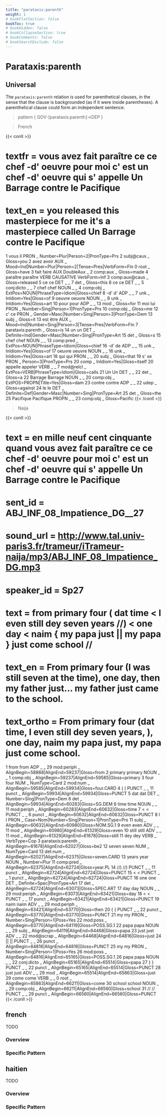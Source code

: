 ```yaml
---
title: "parataxis:parenth"
weight: 1
# bookFlatSection: false
bookToc: true
# bookHidden: false
# bookCollapseSection: true
# bookComments: false
# bookSearchExclude: false
---
```


# Parataxis:parenth


## Universal

The `parataxis:parenth` relation is used for parenthetical clauses, in the sense that the clause is backgrounded (as if it were inside parentheses). A parenthetical clause could form an independent sentence.

> pattern { GOV-[parataxis:parenth]->DEP }
  
> French

{{< conll >}}
# textfr = vous avez fait paraître ce ce chef -d' oeuvre pour moi c' est un chef -d' oeuvre qui s' appelle Un Barrage contre le Pacifique
# text_en = you released this masterpiece for me it's a masterpiece called Un Barrage contre le Pacifique
1	vous	il	PRON	_	Number=Plur|Person=2|PronType=Prs	2	subj@caus	_	Gloss=you
2	avez	avoir	AUX	_	Mood=Ind|Number=Plur|Person=2|Tense=Pres|VerbForm=Fin	0	root	_	Gloss=have
3	fait	faire	AUX	DoubleAux	_	2	comp:aux	_	Gloss=made
4	paraître	paraître	VERB	CAUSATIVE	VerbForm=Inf	3	comp:aux@caus	_	Gloss=released
5	ce	ce	DET	_	_	7	det	_	Gloss=this
6	ce	ce	DET	_	_	5	conj:dicto	_	_
7	chef	chef	NOUN	_	_	4	comp:obj	_	ExtPos=NOUN|PhraseType=Idiom|Gloss=chief
8	-d'	d'	ADP	_	_	7	unk	_	InIdiom=Yes|Gloss=of
9	oeuvre	oeuvre	NOUN	_	_	8	unk	_	InIdiom=Yes|Gloss=art
10	pour	pour	ADP	_	_	13	mod	_	Gloss=for
11	moi	lui	PRON	_	Number=Sing|Person=1|PronType=Prs	10	comp:obj	_	Gloss=me
12	c'	ce	PRON	_	Gender=Masc|Number=Sing|Person=3|PronType=Dem	13	subj	_	Gloss=it
13	est	être	AUX	_	Mood=Ind|Number=Sing|Person=3|Tense=Pres|VerbForm=Fin	7	parataxis:parenth	_	Gloss=is
14	un	un	DET	_	Definite=Ind|Gender=Masc|Number=Sing|PronType=Art	15	det	_	Gloss=s
15	chef	chef	NOUN	_	_	13	comp:pred	_	ExtPos=NOUN|PhraseType=Idiom|Gloss=chief
16	-d'	de	ADP	_	_	15	unk	_	InIdiom=Yes|Gloss=of
17	oeuvre	oeuvre	NOUN	_	_	16	unk	_	InIdiom=Yes|Gloss=art
18	qui	qui	PRON	_	_	20	subj	_	Gloss=that
19	s'	se	PRON	_	Person=3|PronType=Prs	20	comp	_	InIdiom=Yes|Gloss=itself
20	appelle	appeler	VERB	_	_	7	mod@relcl	_	ExtPos=VERB|PhraseType=Idiom|Gloss=calls
21	Un	Un	DET	_	_	22	det	_	Gloss=a
22	Barrage	Barrage	NOUN	_	_	20	comp:obj	_	ExtPOS=PROPN|Title=Yes|Gloss=dam
23	contre	contre	ADP	_	_	22	udep	_	Gloss=against
24	le	le	DET	_	Definite=Def|Gender=Masc|Number=Sing|PronType=Art	25	det	_	Gloss=the
25	Pacifique	Pacifique	PROPN	_	_	23	comp:obj	_	Gloss=Pacific
{{< /conll >}}

> Naija

{{< conll >}}
# text = en mille neuf cent cinquante quand vous avez fait paraître ce ce chef -d' oeuvre pour moi c' est un chef -d' oeuvre qui s' appelle Un Barrage contre le Pacifique
# sent_id = ABJ_INF_08_Impatience_DG__27
# sound_url = http://www.tal.univ-paris3.fr/trameur/iTrameur-naija/mp3/ABJ_INF_08_Impatience_DG.mp3
# speaker_id = Sp27
# text = from primary four ( dat time < I even still dey seven years //) < one day < naim { my papa just || my papa } just come school //
# text_en = From primary four (I was still seven at the time), one day, then my father just... my father just came to the school.
# text_ortho = From primary four (dat time, I even still dey seven years, ), one day, naim my papa just, my papa just come school.
1	from	from	ADP	_	_	29	mod:periph	_	AlignBegin=58888|AlignEnd=59237|Gloss=from
2	primary	primary	NOUN	_	_	1	comp:obj	_	AlignBegin=59237|AlignEnd=59585|Gloss=primary
3	four	four	NUM	_	NumType=Card	2	mod:num	_	AlignBegin=59585|AlignEnd=59934|Gloss=four.CARD
4	(	(	PUNCT	_	_	11	punct	_	AlignBegin=59934|AlignEnd=59934|Gloss=PUNCT
5	dat	dat	DET	_	Number=Sing|PronType=Dem	6	det	_	AlignBegin=59934|AlignEnd=60283|Gloss=SG.DEM
6	time	time	NOUN	_	_	11	mod:periph	_	AlignBegin=60283|AlignEnd=60632|Gloss=time
7	<	<	PUNCT	_	_	6	punct	_	AlignBegin=60632|AlignEnd=60632|Gloss=PUNCT
8	I	I	PRON	_	Case=Nom|Number=Sing|Person=1|PronType=Prs	11	subj	_	AlignBegin=60632|AlignEnd=60980|Gloss=NOM.SG.1
9	even	even	ADV	_	_	11	mod	_	AlignBegin=60980|AlignEnd=61329|Gloss=even
10	still	still	ADV	_	_	11	mod	_	AlignBegin=61329|AlignEnd=61678|Gloss=still
11	dey	dey	VERB	_	VerbType=Cop	3	parataxis:parenth	_	AlignBegin=61678|AlignEnd=62027|Gloss=be2
12	seven	seven	NUM	_	NumType=Card	13	det:num	_	AlignBegin=62027|AlignEnd=62375|Gloss=seven.CARD
13	years	year	NOUN	_	Number=Plur	11	comp:pred	_	AlignBegin=62375|AlignEnd=62724|Gloss=year.PL
14	//)	//)	PUNCT	_	_	11	punct	_	AlignBegin=62724|AlignEnd=62724|Gloss=PUNCT
15	<	<	PUNCT	_	_	1	punct	_	AlignBegin=62724|AlignEnd=62724|Gloss=PUNCT
16	one	one	DET	_	Definite=Spec|PronType=Art	17	det	_	AlignBegin=62724|AlignEnd=63073|Gloss=SPEC.ART
17	day	day	NOUN	_	_	29	mod:periph	_	AlignBegin=63073|AlignEnd=63421|Gloss=day
18	<	<	PUNCT	_	_	17	punct	_	AlignBegin=63421|AlignEnd=63421|Gloss=PUNCT
19	naim	naim	ADV	_	_	29	mod:periph	_	AlignBegin=63421|AlignEnd=63770|Gloss=then
20	{	{	PUNCT	_	_	22	punct	_	AlignBegin=63770|AlignEnd=63770|Gloss=PUNCT
21	my	my	PRON	_	Number=Sing|Person=1|Poss=Yes	22	mod:poss	_	AlignBegin=63770|AlignEnd=64119|Gloss=POSS.SG.1
22	papa	papa	NOUN	_	_	29	subj	_	AlignBegin=64119|AlignEnd=64468|Gloss=papa
23	just	just	ADV	_	_	22	mod@scrap	_	AlignBegin=64468|AlignEnd=64816|Gloss=just
24	||	||	PUNCT	_	_	26	punct	_	AlignBegin=64816|AlignEnd=64816|Gloss=PUNCT
25	my	my	PRON	_	Number=Sing|Person=1|Poss=Yes	26	mod:poss	_	AlignBegin=64816|AlignEnd=65165|Gloss=POSS.SG.1
26	papa	papa	NOUN	_	_	22	conj:dicto	_	AlignBegin=65165|AlignEnd=65514|Gloss=papa
27	}	}	PUNCT	_	_	22	punct	_	AlignBegin=65165|AlignEnd=65514|Gloss=PUNCT
28	just	just	ADV	_	_	29	mod	_	AlignBegin=65514|AlignEnd=65863|Gloss=just
29	come	come	VERB	_	_	0	root	_	AlignBegin=65863|AlignEnd=66211|Gloss=come
30	school	school	NOUN	_	_	29	comp:obj	_	AlignBegin=66211|AlignEnd=66560|Gloss=school
31	//	//	PUNCT	_	_	29	punct	_	AlignBegin=66560|AlignEnd=66560|Gloss=PUNCT
{{< /conll >}}






## french

TODO
### Overview

### Specific Pattern




## haitien

TODO
### Overview

### Specific Pattern


